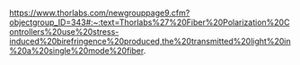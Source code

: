 https://www.thorlabs.com/newgrouppage9.cfm?objectgroup_ID=343#:~:text=Thorlabs%27%20Fiber%20Polarization%20Controllers%20use%20stress-induced%20birefringence%20produced,the%20transmitted%20light%20in%20a%20single%20mode%20fiber.
